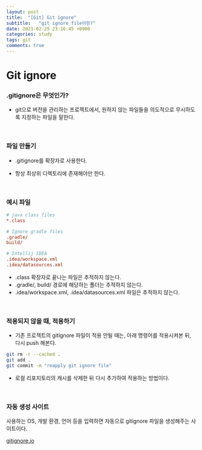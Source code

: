 ```yaml
---
layout: post
title:  "[Git] Git ignore"
subtitle:   "git ignore file이란?"
date: 2021-02-25 23:16:45 +0900
categories: study
tags: git
comments: true
---
```

# Git ignore
### .gitignore은 무엇인가?

* git으로 버전을 관리하는 프로젝트에서, 원하지 않는 파일들을 의도적으로 무시하도록 지정하는 파일을 말한다.

<br/>

### 파일 만들기

* .gitignore를 확장자로 사용한다. 

* 항상 최상위 디렉토리에 존재해야만 한다.

<br/>

### 예시 파일

```ini
# java class files
*.class

# Ignore gradle files
.gradle/
build/

# Intellij IDEA
.idea/workspace.xml
.idea/datasources.xml
```

* .class 확장자로 끝나는 파일은 추적하지 않는다.
* .gradle/, build/ 경로에 해당하는 폴더는 추적하지 않는다.
* .idea/workspace.xml, .idea/datasources.xml 파일은 추적하지 않는다. 

<br/>

### 적용되지 않을 때, 적용하기

* 기존 프로젝트의 gitignore 파일이 적용 안될 때는, 아래 명령어를 적용시켜본 뒤, 다시 push 해본다.

```bash
git rm -r --cached .
git add .
git commit -m "reapply git ignore file"
```

* 로컬 리포지토리의 캐시를 삭제한 뒤 다시 추가하여 적용하는 방법이다.

<br/>

### 자동 생성 사이트

사용하는 OS, 개발 환경, 언어 등을 입력하면 자동으로 gitignore 파일을 생성해주는 사이트이다. 

[gitignore.io](https://www.toptal.com/developers/gitignore)

<br/>